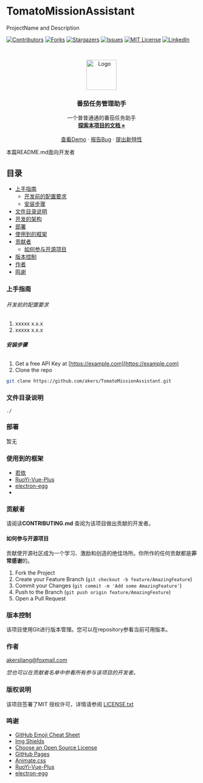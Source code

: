 # TomatoMissionAssistant

ProjectName and Description

<!-- PROJECT SHIELDS -->

[![Contributors][contributors-shield]][contributors-url]
[![Forks][forks-shield]][forks-url]
[![Stargazers][stars-shield]][stars-url]
[![Issues][issues-shield]][issues-url]
[![MIT License][license-shield]][license-url]
[![LinkedIn][linkedin-shield]][linkedin-url]

<!-- PROJECT LOGO -->

<br />

<p align="center">
  <a href="https://github.com/shaojintian/Best_README_template/">
    <img src="images/logo.png" alt="Logo" width="80" height="80">
  </a>

<h3 align="center">番茄任务管理助手</h3>
  <p align="center">
    一个普普通通的番茄任务助手
    <br />
    <a href="https://github.com/Akers/TomatoMissionDoer"><strong>探索本项目的文档 »</strong></a>
    <br />
    <br />
    <a href="https://github.com/Akers/TomatoMissionDoer">查看Demo</a>
    ·
    <a href="https://github.com/Akers/TomatoMissionDoer/issues">报告Bug</a>
    ·
    <a href="https://github.com/Akers/TomatoMissionDoer/issues">提出新特性</a>
  </p>

</p>

 本篇README.md面向开发者

## 目录

- [上手指南](#上手指南)
  - [开发前的配置要求](#开发前的配置要求)
  - [安装步骤](#安装步骤)
- [文件目录说明](#文件目录说明)
- [开发的架构](#开发的架构)
- [部署](#部署)
- [使用到的框架](#使用到的框架)
- [贡献者](#贡献者)
  - [如何参与开源项目](#如何参与开源项目)
- [版本控制](#版本控制)
- [作者](#作者)
- [鸣谢](#鸣谢)

### 上手指南



###### 开发前的配置要求

1. xxxxx x.x.x
2. xxxxx x.x.x

###### **安装步骤**

1. Get a free API Key at [https://example.com](https://example.com)
2. Clone the repo

```sh
git clone https://github.com/akers/TomatoMissionAssistant.git
```

### 文件目录说明

```
./

```

### 

### 部署

暂无

### 使用到的框架

- [若依](https://ruoyi.vip/)
- [RuoYi-Vue-Plus](https://github.com/JavaLionLi/RuoYi-Vue-Plus)
- [electron-egg](https://github.com/dromara/electron-egg)
- 

### 贡献者

请阅读**CONTRIBUTING.md** 查阅为该项目做出贡献的开发者。

#### 如何参与开源项目

贡献使开源社区成为一个学习、激励和创造的绝佳场所。你所作的任何贡献都是**非常感谢**的。

1. Fork the Project
2. Create your Feature Branch (`git checkout -b feature/AmazingFeature`)
3. Commit your Changes (`git commit -m 'Add some AmazingFeature'`)
4. Push to the Branch (`git push origin feature/AmazingFeature`)
5. Open a Pull Request

### 版本控制

该项目使用Git进行版本管理。您可以在repository参看当前可用版本。

### 作者

akersliang@foxmail.com

 *您也可以在贡献者名单中参看所有参与该项目的开发者。*

### 版权说明

该项目签署了MIT 授权许可，详情请参阅 [LICENSE.txt](https://github.com/shaojintian/Best_README_template/blob/master/LICENSE.txt)

### 鸣谢

- [GitHub Emoji Cheat Sheet](https://www.webpagefx.com/tools/emoji-cheat-sheet)
- [Img Shields](https://shields.io)
- [Choose an Open Source License](https://choosealicense.com)
- [GitHub Pages](https://pages.github.com)
- [Animate.css](https://daneden.github.io/animate.css)
- [RuoYi-Vue-Plus](https://github.com/JavaLionLi/RuoYi-Vue-Plus)
- [electron-egg](https://github.com/dromara/electron-egg)

<!-- links -->

[your-project-path]: Akers/TomatoMissionAssistant
[contributors-shield]: https://img.shields.io/github/contributors/Akers/TomatoMissionAssistant.svg?style=flat-square
[contributors-url]: https://github.com/Akers/TomatoMissionDoer/graphs/contributors
[forks-shield]: https://img.shields.io/github/forks/Akers/TomatoMissionAssistant.svg?style=flat-square
[forks-url]: https://github.com/shaojintian/Best_README_template/network/members
[stars-shield]: https://img.shields.io/github/stars/Akers/TomatoMissionAssistant.svg?style=flat-square
[stars-url]:https://github.com/Akers/TomatoMissionDoer/stargazers

[issues-shield]: https://img.shields.io/github/issues/Akers/TomatoMissionAssistant.svg?style=flat-square
[issues-url]: https://github.com/Akers/TomatoMissionDoer.svg
[license-shield]: https://img.shields.io/github/license/Akers/TomatoMissionAssistant.svg?style=flat-square
[license-url]: https://github.com/Akers/TomatoMissionDoer/blob/master/LICENSE
[linkedin-shield]: https://img.shields.io/badge/-LinkedIn-black.svg?style=flat-square&logo=linkedin&colorB=555
[linkedin-url]: https://github.com/Akers/TomatoMissionAssistant
